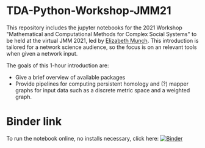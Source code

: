 # TDA-Python-Workshop-JMM21

This repository includes the jupyter notebooks for the 2021 Workshop "Mathematical and Computational Methods for Complex Social Systems" to be held at the virtual JMM 2021, led by [Elizabeth Munch](http://elizabethmunch.com/). This introduction is tailored for a network science audience, so the focus is on an relevant tools when given a network input.

The goals of this 1-hour introduction are:

- Give a brief overview of available packages
- Provide pipelines for computing persistent homology and (?) mapper graphs for input data such as a discrete metric space and a weighted graph.  


# Binder link

To run the notebook online, no installs necessary, click here: [![Binder](https://mybinder.org/badge_logo.svg)](https://mybinder.org/v2/gh/lizliz/TDA-Python-Workshop-JMM21/HEAD?filepath=PythonTDA_Intro.ipynb)
